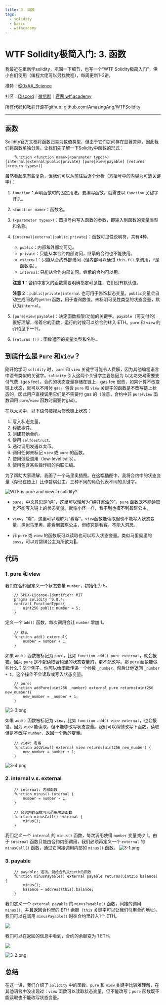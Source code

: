 ```yaml
---
title: 3. 函数
tags:
  - solidity
  - basic
  - wtfacademy
---
```


# WTF Solidity极简入门: 3. 函数
我最近在重新学solidity，巩固一下细节，也写一个“WTF Solidity极简入门”，供小白们使用（编程大佬可以另找教程），每周更新1-3讲。

推特：[@0xAA_Science](https://twitter.com/0xAA_Science)

社区：[Discord](https://discord.gg/5akcruXrsk)｜[微信群](https://docs.google.com/forms/d/e/1FAIpQLSe4KGT8Sh6sJ7hedQRuIYirOoZK_85miz3dw7vA1-YjodgJ-A/viewform?usp=sf_link)｜[官网 wtf.academy](https://wtf.academy)

所有代码和教程开源在github: [github.com/AmazingAng/WTFSolidity](https://github.com/AmazingAng/WTFSolidity)

-----

## 函数
Solidity官方文档将函数归类为数值类型，但由于它们之间存在显著差异，因此我们将函数单独分类。让我们先了解一下Solidity中函数的形式：

```solidity
    function <function name>(<parameter types>) {internal|external|public|private} [pure|view|payable] [returns (<return types>)]
```
虽然看起来有些复杂，但我们可以从前往后逐个分析（方括号中的内容为可选关键字）：

1. `function`：声明函数时的固定用法。要编写函数，就需要以 `function` 关键字开头。

2. `<function name>`：函数名。

3. `(<parameter types>)`：圆括号内写入函数的参数，即输入到函数的变量类型和名称。

4. `{internal|external|public|private}`：函数可见性说明符，共有4种。

    - `public`：内部和外部均可见。
    - `private`：只能从本合约内部访问，继承的合约也不能使用。
    - `external`：只能从合约外部访问（但内部可以通过 `this.f()` 来调用，`f`是函数名）。
    - `internal`: 只能从合约内部访问，继承的合约可以用。

    **注意 1**：合约中定义的函数需要明确指定可见性，它们没有默认值。

    **注意 2**：`public|private|internal` 也可用于修饰状态变量。`public`变量会自动生成同名的`getter`函数，用于查询数值。未标明可见性类型的状态变量，默认为`internal`。

5. `[pure|view|payable]`：决定函数权限/功能的关键字。`payable`（可支付的）很好理解，带着它的函数，运行的时候可以给合约转入 ETH。`pure` 和 `view` 的介绍见下一节。

6. `[returns ()]`：函数返回的变量类型和名称。

## 到底什么是 `Pure` 和`View`？
刚开始学习 `solidity` 时，`pure` 和 `view` 关键字可能令人费解，因为其他编程语言中没有类似的关键字。`solidity` 引入这两个关键字主要是因为 以太坊交易需要支付气费（gas fee）。合约的状态变量存储在链上，gas fee 很贵，如果计算不改变链上状态，就可以不用付 `gas`。包含 `pure` 和 `view` 关键字的函数是不改写链上状态的，因此用户直接调用它们是不需要付 gas 的（注意，合约中非 `pure`/`view` 函数调用 `pure`/`view` 函数时需要付gas）。

在以太坊中，以下语句被视为修改链上状态：

1. 写入状态变量。
2. 释放事件。
3. 创建其他合约。
4. 使用 `selfdestruct`.
5. 通过调用发送以太币。
6. 调用任何未标记 `view` 或 `pure` 的函数。
7. 使用低级调用（low-level calls）。
8. 使用包含某些操作码的内联汇编。

为了帮助大家理解，我画了一个马里奥插图。在这幅插图中，我将合约中的状态变量（存储在链上）比作碧琪公主，三种不同的角色代表不同的关键字。


![WTF is pure and view in solidity?](https://images.mirror-media.xyz/publication-images/1B9kHsTYnDY_QURSWMmPb.png?height=1028&width=1758)

- `pure`，中文意思是“纯”，这里可以理解为”纯打酱油的”。`pure` 函数既不能读取也不能写入链上的状态变量。就像小怪一样，看不到也摸不到碧琪公主。

- `view`，“看”，这里可以理解为“看客”。`view`函数能读取但也不能写入状态变量。类似马里奥，能看到碧琪公主，但终究是看客，不能入洞房。

- 非 `pure` 或 `view` 的函数既可以读取也可以写入状态变量。类似马里奥里的 `boss`，可以对碧琪公主为所欲为🐶。

## 代码
### 1. pure 和 view

我们在合约里定义一个状态变量 `number`，初始化为 5。
```solidity
    // SPDX-License-Identifier: MIT
    pragma solidity ^0.8.4;
    contract FunctionTypes{
        uint256 public number = 5;
    }
```
定义一个 `add()` 函数，每次调用会让 `number` 增加 1。
```solidity
    // 默认
    function add() external{
        number = number + 1;
    }
```
如果 `add()` 函数被标记为 `pure`，比如 `function add() pure external`，就会报错。因为 `pure` 是不配读取合约里的状态变量的，更不配改写。那 `pure` 函数能做些什么？举个例子，你可以给函数传递一个参数 `_number`，然后让他返回 `_number + 1`，这个操作不会读取或写入状态变量。
```solidity
    // pure:
    function addPure(uint256 _number) external pure returns(uint256 new_number){
        new_number = _number + 1;
    }
```

![3-3.png](./img/3-3.png)

如果 `add()` 函数被标记为 `view`，比如 `function add() view external`，也会报错。因为 `view` 能读取，但不能够改写状态变量。我们可以稍微改写下函数，读取但是不改写 `number`，返回一个新的变量。
```solidity
    // view: 看客
    function addView() external view returns(uint256 new_number) {
        new_number = number + 1;
    }
```

![3-4.png](./img/3-4.png)

### 2. internal v.s. external

```solidity
    // internal: 内部函数
    function minus() internal {
        number = number - 1;
    }

    // 合约内的函数可以调用内部函数
    function minusCall() external {
        minus();
    }
```
我们定义一个 `internal` 的 `minus()` 函数，每次调用使得 `number` 变量减少 1。由于 `internal` 函数只能由合约内部调用，我们必须再定义一个 `external` 的 `minusCall()` 函数，通过它间接调用内部的 `minus()` 函数。
![3-1.png](./img/3-1.png)

### 3. payable
```solidity
    // payable: 递钱，能给合约支付eth的函数
    function minusPayable() external payable returns(uint256 balance) {
        minus();    
        balance = address(this).balance;
    }
```

我们定义一个 `external payable` 的 `minusPayable()` 函数，间接的调用 `minus()`，并且返回合约里的 ETH 余额（`this` 关键字可以让我们引用合约地址)。我们可以在调用 `minusPayable()` 时往合约里转入1个 ETH。

![](https://images.mirror-media.xyz/publication-images/ETDPN8myq7jFfAL8CUAFt.png?height=148&width=588)

我们可以在返回的信息中看到，合约的余额变为 1 ETH。

![](https://images.mirror-media.xyz/publication-images/nGZ2pz0MvzgXuKrENJPYf.png?height=128&width=1130)

![3-2.png](./img/3-2.png)

## 总结
在这一讲，我们介绍了 `Solidity` 中的函数。`pure` 和 `view` 关键字比较难理解，在其他语言中没出现过：`view` 函数可以读取状态变量，但不能改写；`pure` 函数既不能读取也不能改写状态变量。
